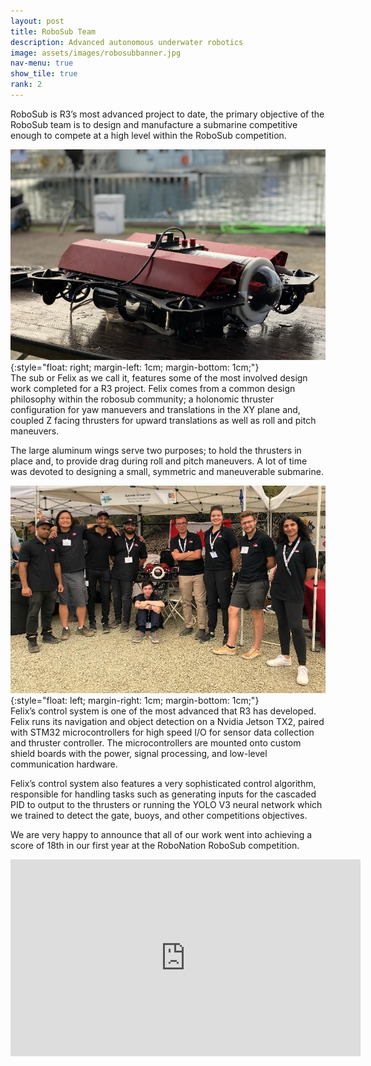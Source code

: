 ```yaml
---
layout: post
title: RoboSub Team
description: Advanced autonomous underwater robotics
image: assets/images/robosubbanner.jpg
nav-menu: true
show_tile: true
rank: 2
---
```


RoboSub is R3’s most advanced project to date, the primary objective of the RoboSub team is to design and manufacture a submarine competitive enough to compete at a high level within the RoboSub competition.

![Felix on a Bench](assets/images/sub1.jpg){:style="float: right; margin-left: 1cm; margin-bottom: 1cm;"}<br />The sub or Felix as we call it, features some of the most involved design work completed for a R3 project. Felix comes from a common design philosophy within the robosub community; a holonomic thruster configuration for yaw manuevers and translations in the XY plane and, coupled Z facing thrusters for upward translations as well as roll and pitch maneuvers. 

The large aluminum wings serve two purposes; to hold the thrusters in place and, to provide drag during roll and pitch maneuvers. A lot of time was devoted to designing a small, symmetric and maneuverable submarine. 

![RoboSub Team at Competition](assets/images/sub2.jpg){:style="float: left; margin-right: 1cm; margin-bottom: 1cm;"}<br />Felix’s control system is one of the most advanced that R3 has developed. Felix runs its navigation and object detection on a Nvidia Jetson TX2, paired with STM32 microcontrollers for high speed I/O for sensor data collection and thruster controller. The microcontrollers are mounted onto custom shield boards with the power, signal processing, and low-level communication hardware.

Felix’s control system also features a very sophisticated control algorithm, responsible for handling tasks such as generating inputs for the cascaded PID to output to the thrusters or running the YOLO V3 neural network which we trained to detect the gate, buoys, and other competitions objectives. 

We are very happy to announce that all of our work went into achieving a score of 18th in our first year at the RoboNation RoboSub competition.

<div style="text-align: center;"><iframe width="560" height="315" src="https://www.youtube.com/embed/4EaoVBWqIN8" frameborder="0" allow="accelerometer; autoplay; encrypted-media; gyroscope; picture-in-picture" allowfullscreen></iframe></div>